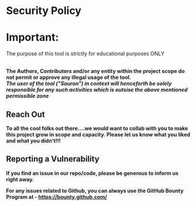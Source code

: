 # Security Policy

# Important:

<p>The purpose of this tool is strictly for educational purposes ONLY</p>
<br> 
<b>The Authors, Contributors and/or any entity within the project scope do not permit or approve any illegal usage of the tool.<b>
<br>
<i><b>The user of the tool ("Sauron") in context will henceforth be solely responsible for any such activities which is outsise the above mentioned permissible zone</i></b>


## Reach Out

To all the cool folks out there....we would want to collab with you to make this project grow in scope and capacity.
Please let us know what you liked and what you didn't!!!

## Reporting a Vulnerability

If you find an issue in our repo/code, please be generous to inform us right away.

For any issues related to Github, you can always use the GitHub Bounty Program at - https://bounty.github.com/
